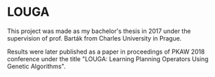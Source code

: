 # LOUGA

This project was made as my bachelor's thesis in 2017 under the supervision of prof. Barták from Charles University in Prague. 

Results were later published as a paper in proceedings of PKAW 2018 conference under the title "LOUGA: Learning Planning Operators Using Genetic Algorithms".
